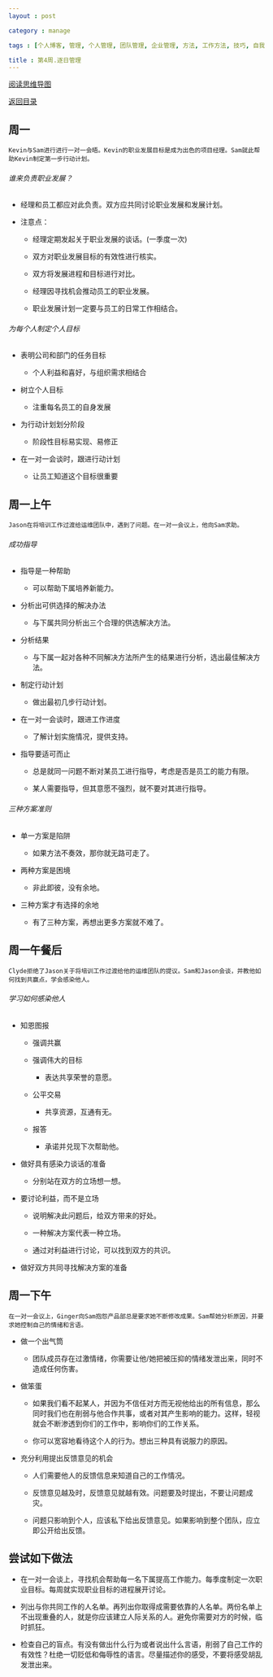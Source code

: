 ```yaml
---
layout : post

category : manage

tags : [个人博客, 管理, 个人管理, 团队管理, 企业管理, 方法, 工作方法, 技巧, 自我提升]

title : 第4周.逐日管理
---
```


[阅读思维导图](https://www.mindmeister.com/external/drive/do_open?file_id=0B6K98da0px63Zmoya2NXWDIxWFE)

[返回目录](/manage/2013/04/07/Behind-closed-doors-secrets-of-great-management/)

## 周一

    Kevin与Sam进行进行一对一会晤。Kevin的职业发展目标是成为出色的项目经理。Sam就此帮助Kevin制定第一步行动计划。

###### 谁来负责职业发展？

- 经理和员工都应对此负责。双方应共同讨论职业发展和发展计划。

- 注意点：

    - 经理定期发起关于职业发展的谈话。(一季度一次)
    
    - 双方对职业发展目标的有效性进行核实。
    
    - 双方将发展进程和目标进行对比。

    - 经理因寻找机会推动员工的职业发展。

    - 职业发展计划一定要与员工的日常工作相结合。

###### 为每个人制定个人目标

- 表明公司和部门的任务目标

    - 个人利益和喜好，与组织需求相结合

- 树立个人目标

    - 注重每名员工的自身发展

- 为行动计划划分阶段

    - 阶段性目标易实现、易修正

- 在一对一会谈时，跟进行动计划

    - 让员工知道这个目标很重要

## 周一上午

    Jason在将培训工作过渡给运维团队中，遇到了问题。在一对一会议上，他向Sam求助。

###### 成功指导

- 指导是一种帮助

    - 可以帮助下属培养新能力。

- 分析出可供选择的解决办法

    - 与下属共同分析出三个合理的供选解决方法。

- 分析结果

    - 与下属一起对各种不同解决方法所产生的结果进行分析，选出最佳解决方法。

- 制定行动计划

    - 做出最初几步行动计划。

- 在一对一会谈时，跟进工作进度

    - 了解计划实施情况，提供支持。

- 指导要适可而止

    - 总是就同一问题不断对某员工进行指导，考虑是否是员工的能力有限。

    - 某人需要指导，但其意愿不强烈，就不要对其进行指导。

###### 三种方案准则

- 单一方案是陷阱

    - 如果方法不奏效，那你就无路可走了。

- 两种方案是困境

    - 非此即彼，没有余地。

- 三种方案才有选择的余地

    - 有了三种方案，再想出更多方案就不难了。

## 周一午餐后

    Clyde拒绝了Jason关于将培训工作过渡给他的运维团队的提议。Sam和Jason会谈，并教他如何找到共赢点，学会感染他人。

###### 学习如何感染他人

- 知恩图报

    - 强调共赢
    
    - 强调伟大的目标
    
        - 表达共享荣誉的意愿。
        
    - 公平交易
    
        - 共享资源，互通有无。
    - 报答
    
        - 承诺并兑现下次帮助他。
        
- 做好具有感染力谈话的准备

    - 分别站在双方的立场想一想。
    
- 要讨论利益，而不是立场

    - 说明解决此问题后，给双方带来的好处。
    
    - 一种解决方案代表一种立场。
    
    - 通过对利益进行讨论，可以找到双方的共识。

- 做好双方共同寻找解决方案的准备

## 周一下午

    在一对一会议上，Ginger向Sam抱怨产品部总是要求她不断修改成果。Sam帮她分析原因，并要求她控制自己的情绪和言语。

- 做一个出气筒

    - 团队成员存在过激情绪，你需要让他/她把被压抑的情绪发泄出来，同时不造成任何伤害。

- 做笨蛋

    - 如果我们看不起某人，并因为不信任对方而无视他给出的所有信息，那么同时我们也在削弱与他合作共事，或者对其产生影响的能力。这样，轻视就会不断渗透到你们的工作中，影响你们的工作关系。

    - 你可以宽容地看待这个人的行为。想出三种具有说服力的原因。

- 充分利用提出反馈意见的机会

    - 人们需要他人的反馈信息来知道自己的工作情况。
    
    - 反馈意见越及时，反馈意见就越有效。问题要及时提出，不要让问题成灾。
    
    - 问题只影响到个人，应该私下给出反馈意见。如果影响到整个团队，应立即公开给出反馈。

## 尝试如下做法

- 在一对一会谈上，寻找机会帮助每一名下属提高工作能力。每季度制定一次职业目标。每周就实现职业目标的进程展开讨论。

- 列出与你共同工作的人名单。再列出你取得成需要依靠的人名单。两份名单上不出现重叠的人，就是你应该建立人际关系的人。避免你需要对方的时候，临时抓狂。

- 检查自己的盲点。有没有做出什么行为或者说出什么言语，削弱了自己工作的有效性？杜绝一切贬低和侮辱性的语言。尽量描述你的感受，不要将感受胡乱发泄出来。